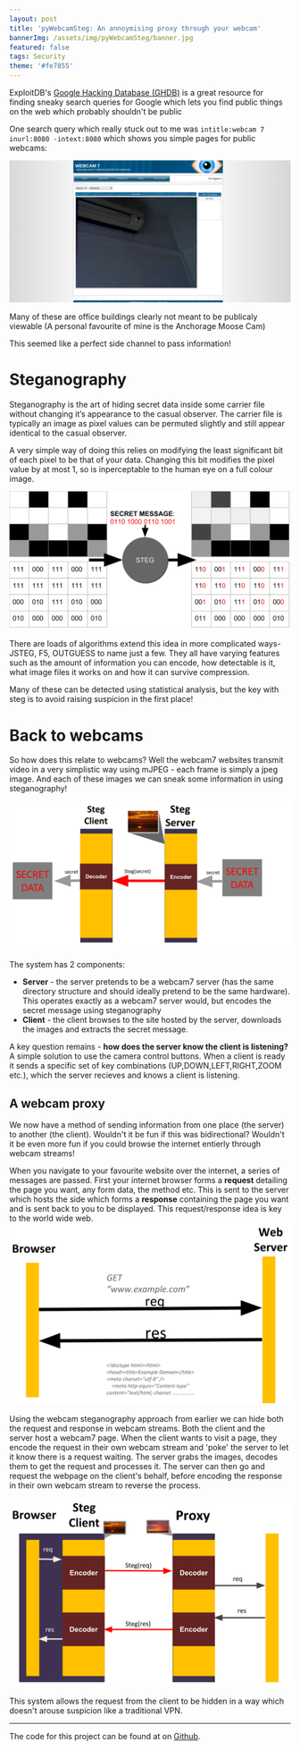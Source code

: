 ```yaml
---
layout: post
title: 'pyWebcamSteg: An annoymising proxy through your webcam'
bannerImg: /assets/img/pyWebcamSteg/banner.jpg
featured: false
tags: Security
theme: '#fe7855'
---	
```

ExploitDB's [Google Hacking Database (GHDB)](https://www.exploit-db.com/google-hacking-database/) is a great resource for finding sneaky search queries for Google which lets you find public things on the web which probably shouldn't be public

One search query which really stuck out to me was `intitle:webcam 7 inurl:8080 -intext:8080` which shows you simple pages for public webcams:

![webcam7](/assets/img/pyWebcamSteg/webcam7.png)

Many of these are office buildings clearly not meant to be publicaly viewable (A personal favourite of mine is the Anchorage Moose Cam)

This seemed like a perfect side channel to pass information!

# Steganography
Steganography is the art of hiding secret data inside some carrier file without changing it’s appearance to the casual observer. The carrier file is typically an image as pixel values can be permuted slightly and still appear identical to the casual observer.

A very simple way of doing this relies on modifying the least significant bit of each pixel to be that of your data. Changing this bit modifies the pixel value by at most 1, so is inperceptable to the human eye on a full colour image.

![webcam7](/assets/img/pyWebcamSteg/stegExplain.svg)

There are loads of algorithms extend this idea in more complicated ways- JSTEG, F5, OUTGUESS to name just a few. They all have varying features such as the amount of information you can encode, how detectable is it, what image files it works on and how it can survive compression.

Many of these can be detected using statistical analysis, but the key with steg is to avoid raising suspicion in the first place!

# Back to webcams
So how does this relate to webcams? Well the webcam7 websites transmit video in a very simplistic way using mJPEG - each frame is simply a jpeg image. And each of these images we can sneak some information in using steganography!

![system1](/assets/img/pyWebcamSteg/system1.svg)

The system has 2 components:

- **Server** - the server pretends to be a webcam7 server (has the same directory structure and should ideally pretend to be the same hardware). This operates exactly as a webcam7 server would, but encodes the secret message using steganography
- **Client** - the client browses to the site hosted by the server, downloads the images and extracts the secret message.


A key question remains - **how does the server know the client is listening?** A simple solution to use the camera control buttons. When a client is ready it sends a specific set of key combinations (UP,DOWN,LEFT,RIGHT,ZOOM etc.), which the server recieves and knows a client is listening.

## A webcam proxy

We now have a method of sending information from one place (the server) to another (the client). Wouldn't it be fun if this was bidirectional? Wouldn't it be even more fun if you could browse the internet entierly through webcam streams!

When you navigate to your favourite website over the internet, a series of messages are passed. First your internet browser forms a **request** detailing the page you want, any form data, the method etc. This is sent to the server which hosts the side which forms a **response** containing the page you want and is sent back to you to be displayed. This request/response idea is key to the world wide web.
![www](/assets/img/pyWebcamSteg/www.svg)

Using the webcam steganography approach from earlier we can hide both the request and response in webcam streams. Both the client and the server host a webcam7 page. When the client wants to visit a page, they encode the request in their own webcam stream and 'poke' the server to let it know there is a request waiting. The server grabs the images, decodes them to get the request and processes it. The server can then go and request the webpage on the client's behalf, before encoding the response in their own webcam stream to reverse the process.

![system2](/assets/img/pyWebcamSteg/system2.svg)

This system allows the request from the client to be hidden in a way which doesn't arouse suspicion like a traditional VPN.

---
The code for this project can be found at on [Github](https://github.com/ghomasHudson/pyWebcamSteg).

